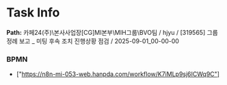 # Task Info

**Path:** 카페24(주)\본사사업장\[CG]MI본부\MIH그룹\BVO팀 / hjyu / [319565] 그룹 정례 보고 _ 미팅 후속 조치 진행상황 점검 / 2025-09-01_00-00-00

### BPMN
- ["https://n8n-mi-053-web.hanpda.com/workflow/K7iMLp9sj6ICWq9C"]

